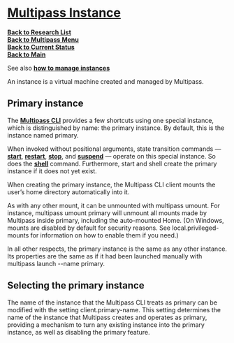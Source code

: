 # **[Multipass Instance](https://multipass.run/docs/instance)**

**[Back to Research List](../../research_list.md)**\
**[Back to Multipass Menu](./multipass_menu.md)**\
**[Back to Current Status](../../../development/status/weekly/current_status.md)**\
**[Back to Main](../../../README.md)**

See also **[how to manage instances](https://multipass.run/docs/how-to-guides#heading--manage-instances)**

An instance is a virtual machine created and managed by Multipass.

## Primary instance

The **[Multipass CLI](https://multipass.run/docs/multipass-cli-client)** provides a few shortcuts using one special instance, which is distinguished by name: the primary instance. By default, this is the instance named primary.

When invoked without positional arguments, state transition commands — **[start](https://multipass.run/docs/start-command)**, **[restart](https://multipass.run/docs/restart-command)**, **[stop](https://multipass.run/docs/stop-command)**, and **[suspend](https://multipass.run/docs/suspend-command)** — operate on this special instance. So does the **[shell](https://multipass.run/docs/shell-command)** command. Furthermore, start and shell create the primary instance if it does not yet exist.

When creating the primary instance, the Multipass CLI client mounts the user’s home directory automatically into it.

As with any other mount, it can be unmounted with multipass umount. For instance, multipass umount primary will unmount all mounts made by Multipass inside primary, including the auto-mounted Home. (On Windows, mounts are disabled by default for security reasons. See local.privileged-mounts for information on how to enable them if you need.)

In all other respects, the primary instance is the same as any other instance. Its properties are the same as if it had been launched manually with multipass launch --name primary.

## Selecting the primary instance

The name of the instance that the Multipass CLI treats as primary can be modified with the setting client.primary-name. This setting determines the name of the instance that Multipass creates and operates as primary, providing a mechanism to turn any existing instance into the primary instance, as well as disabling the primary feature.
